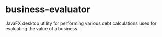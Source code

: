 # business-evaluator
JavaFX desktop utility for performing various debt calculations used for evaluating the value of a business.
